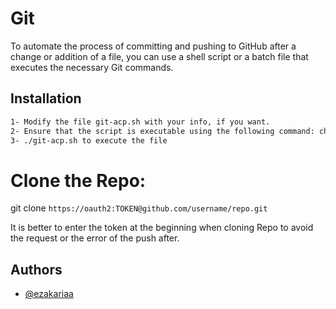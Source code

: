 # Git 

To automate the process of committing and pushing to GitHub after a change or addition of a file, you can use a shell script or a batch file that executes the necessary Git commands. 

## Installation
```bash
1- Modify the file git-acp.sh with your info, if you want.
2- Ensure that the script is executable using the following command: chmod +x git-acp.sh
3- ./git-acp.sh to execute the file
```
# Clone the Repo:

git clone `https://oauth2:TOKEN@github.com/username/repo.git`

It is better to enter the token at the beginning when cloning Repo to avoid the request or the error of the push after.

## Authors

- [@ezakariaa](https://www.github.com/ezakariaa)
